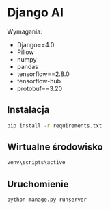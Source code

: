# Django AI
Wymagania:
- Django==4.0
- Pillow
- numpy
- pandas
- tensorflow==2.8.0
- tensorflow-hub
- protobuf==3.20

## Instalacja
```sh
pip install -r requirements.txt
```

## Wirtualne środowisko
```sh
venv\scripts\active
```

## Uruchomienie
```sh
python manage.py runserver
```